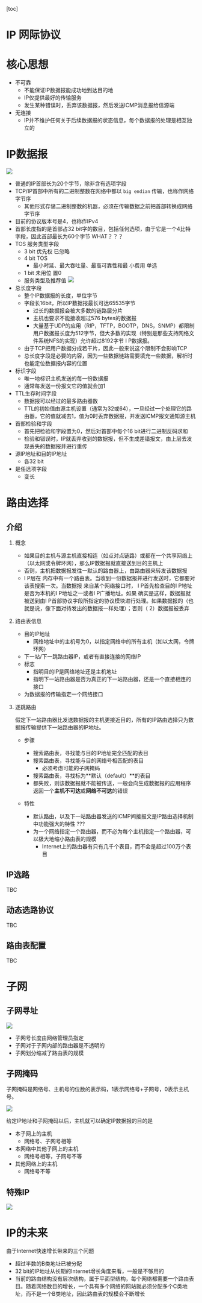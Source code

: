 [toc]

# IP 网际协议

# 核心思想

* 不可靠
	* 不能保证IP数据报能成功地到达目的地
	* IP仅提供最好的传输服务
	* 发生某种错误时，丢弃该数据报，然后发送ICMP消息报给信源端
* 无连接
	* IP并不维护任何关于后续数据报的状态信息，每个数据报的处理是相互独立的

# IP数据报

![](media/15479676073013.jpg)

* 普通的IP首部长为20个字节，除非含有选项字段
* TCP/IP首部中所有的二进制整数在网络中都以 `big endian` 传输，也称作网络字节序
	* 其他形式存储二进制整数的机器，必须在传输数据之前把首部转换成网络字节序
* 目前的协议版本号是4，也称作IPv4
* 首部长度指的是首部占32 bit字的数目，包括任何选项，由于它是一个4比特字段，因此首部最长为60个字节 WHAT？？？
* TOS 服务类型字段
	* 3 bit 优先权 已忽略
	* 4 bit TOS
		* 最小时延、最大吞吐量、最高可靠性和最小费用 单选
	* 1 bit 未用位 置0
	* 服务类型及推荐值
		![](media/15479685254412.jpg)
* 总长度字段
	* 整个IP数据报的长度，单位字节
	* 字段长16bit，所以IP数据报最长可达65535字节
		* 过长的数据报会被大多数的链路层分片
		* 主机也要求不能接收超过576 bytes的数据报
		* 大量基于UDP的应用（RIP，TFTP，BOOTP，DNS，SNMP）都限制用户数据报长度为512字节，但大多数的实现（特别是那些支持网络文件系统NFS的实现）允许超过8192字节I P数据报。
	* 由于TCP把用户数据分成若干片，因此一般来说这个限制不会影响TCP
	* 总长度字段是必要的内容，因为一些数据链路需要填充一些数据，解析时也能定位数据报内容的位置
* 标识字段
	* 唯一地标识主机发送的每一份数据报
	* 通常每发送一份报文它的值就会加1
* TTL生存时间字段
	* 数据报可以经过的最多路由器数
	* TTL的初始值由源主机设置（通常为32或64），一旦经过一个处理它的路由器，它的值就减去1，值为0时丢弃数据报，并发送ICMP报文通知源主机
* 首部检验和字段
	* 首先把检验和字段置为0，然后对首部中每个16 bit进行二进制反码求和
	* 检验和错误时，IP就丢弃收到的数据报，但不生成差错报文，由上层去发现丢失的数据报并进行重传
* 源IP地址和目的IP地址
	* 各32 bit
* 是任选项字段
	* 变长

# 路由选择

## 介绍

1.  概念

	* 如果目的主机与源主机直接相连（如点对点链路）或都在一个共享网络上（以太网或令牌环网），那么IP数据报就直接送到目的主机上
	* 否则，主机把数据报发往一默认的路由器上，由路由器来转发该数据报
	* I P层在内存中有一个路由表。当收到一份数据报并进行发送时，它都要对该表搜索一次。当数据报来自某个网络接口时， I P首先检查目的I P地址是否为本机的I P地址之一或者I P广播地址。如果确实是这样，数据报就被送到由I P首部协议字段所指定的协议模块进行处理。如果数据报的（也就是说，像下面对待发出的数据报一样处理）；否则（ 2）数据报被丢弃

2. 路由表信息

	* 目的IP地址
		* 网络地址中的主机号为0，以指定网络中的所有主机（如以太网，令牌环网）
	* 下一站/下一跳路由器IP，或者有直接连接的网络IP
	* 标志
		* 指明目的IP是网络地址还是主机地址
		* 指明下一站路由器是否为真正的下一站路由器，还是一个直接相连的接口
	* 为数据报的传输指定一个网络接口

3. 逐跳路由
	
	假定下一站路由器比发送数据报的主机更接近目的，所有的IP路由选择只为数据报传输提供下一站路由器的IP地址。
	
	* 步骤
	
		* 搜索路由表，寻找能与目的IP地址完全匹配的表目
		* 搜索路由表，寻找能与目的网络号相匹配的表目
			* 必须考虑可能的子网掩码
		* 搜索路由表，寻找标为**默认（default）**的表目
		* 都失败，则该数据报就不能被传送，一般会向生成数据报的应用程序返回一个**主机不可达**或**网络不可达**的错误
	
	* 特性
		
		* 默认路由，以及下一站路由器发送的ICMP间接报文是IP路由选择机制中功能强大的特性 ???
		* 为一个网络指定一个路由器，而不必为每个主机指定一个路由器，可以极大地缩小路由表的规模
			* Internet上的路由器有只有几千个表目，而不会是超过100万个表目

## IP选路

TBC

## 动态选路协议

TBC

## 路由表配置

TBC

# 子网

## 子网寻址

![](media/15479732300200.jpg)

* 子网号长度由网络管理员指定
* 子网对于子网内部的路由器是不透明的
* 子网划分缩减了路由表的规模

## 子网掩码

子网掩码是网络号、主机号的位数的表示码，1表示网络号+子网号，0表示主机号。

![](media/15479736225683.jpg)

给定IP地址和子网掩码以后，主机就可以确定IP数据报的目的是

* 本子网上的主机
	* 网络号、子网号相等
* 本网络中其他子网上的主机
	* 网络号相等，子网号不等
* 其他网络上的主机
	* 网络号不等

## 特殊IP

![](media/15479737919819.jpg)

# IP的未来

由于Internet快速增长带来的三个问题

* 超过半数的B类地址已被分配
* 32 bit的IP地址从长期的Internet增长角度来看，一般是不够用的
* 当前的路由结构没有层次结构，属于平面型结构，每个网络都需要一个路由表目。随着网络数目的增长，一个具有多个网络的网站就必须分配多个C类地址，而不是一个B类地址，因此路由表的规模会不断增长




